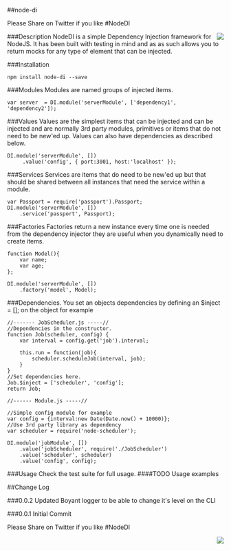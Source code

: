 ##node-di

Please Share on Twitter if you like #NodeDI

<a href="https://twitter.com/intent/tweet?hashtags=NodeDI&amp;&amp;text=Check%20out%20this%20repo%20on%20github&amp;tw_p=tweetbutton&amp;url=https%3A%2F%2Fgithub.com%2Fdropshape&amp;via=dropshape" style="float:right">
<img src="https://raw.github.com/dropshape/NodeDI/master/twittershare.png">
</a>

###Description
NodeDI is a simple Dependency Injection framework for NodeJS. It has been built with testing in mind and as as such allows you to return mocks for any type of element that can be injected.

###Installation

    npm install node-di --save

###Modules
Modules are named groups of injected items.
    
    var server  = DI.module('serverModule', ['dependency1', 'dependency2']);

###Values
Values are the simplest items that can be injected and can be injected and are normally 3rd party modules, primitives or items that do not need to be new'ed up. Values can also have dependencies as described below.

    DI.module('serverModule', [])
         .value('config', { port:3001, host:'localhost' });

###Services
Services are items that do need to be new'ed up but that should be shared between all instances that need the service within a module.

    var Passport = require('passport').Passport;
    DI.module('serverModule', [])
        .service('passport', Passport);

###Factories
Factories return a new instance every time one is needed from the dependency injector they are useful when you dynamically need to create items.

    function Model(){
        var name;
        var age;
    };

    DI.module('serverModule', [])
        .factory('model', Model);

###Dependencies.
You set an objects dependencies by defining an $inject = []; on the object for example

    //------- JobScheduler.js -----//
    //Dependencies in the constructor.
    function Job(scheduler, config) {
        var interval = config.get('job').interval;
        
        this.run = function(job){
            scheduler.scheduleJob(interval, job);
        }
    }
    //Set dependencies here.
    Job.$inject = ['scheduler', 'config'];
    return Job;

    //------ Module.js -----//

    //Simple config module for example 
    var config = {interval:new Date(Date.now() + 10000)};
    //Use 3rd party library as dependency
    var scheduler = require('node-scheduler');

    DI.module('jobModule', [])
        .value('jobScheduler', require('./JobScheduler')
        .value('scheduler', scheduler)
        .value('config', config);

###Usage
Check the test suite for full usage.
####TODO Usage examples


##Change Log

###0.0.2
Updated Boyant logger to be able to change it's level on the CLI

###0.0.1
Initial Commit

Please Share on Twitter if you like #NodeDI

<a href="https://twitter.com/intent/tweet?hashtags=NodeDI&amp;&amp;text=Check%20out%20this%20repo%20on%20github&amp;tw_p=tweetbutton&amp;url=https%3A%2F%2Fgithub.com%2Fdropshape&amp;via=dropshape" style="float:right">
<img src="https://raw.github.com/dropshape/NodeDI/master/twittershare.png">
</a>